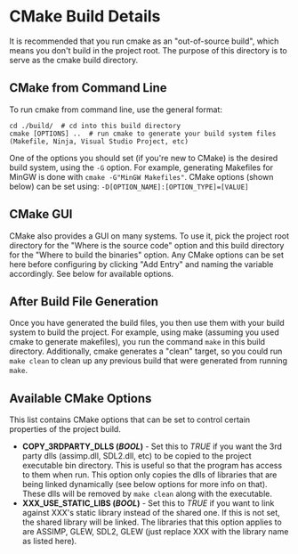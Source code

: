# CMake Build Details
It is recommended that you run cmake as an "out-of-source build", which means you don't build in the project root. The purpose of this directory is to serve as the cmake build directory.
## CMake from Command Line
To run cmake from command line, use the general format:
```
cd ./build/  # cd into this build directory
cmake [OPTIONS] ..  # run cmake to generate your build system files (Makefile, Ninja, Visual Studio Project, etc)
```
One of the options you should set (if you're new to CMake) is the desired build system, using the `-G` option. For example, generating Makefiles for MinGW is done with `cmake -G"MinGW Makefiles"`.
CMake options (shown below) can be set using: `-D[OPTION_NAME]:[OPTION_TYPE]=[VALUE]`
## CMake GUI
CMake also provides a GUI on many systems. To use it, pick the project root directory for the "Where is the source code" option and this build directory for the "Where to build the binaries" option. Any CMake options can be set here before configuring by clicking "Add Entry" and naming the variable accordingly. See below for available options.
## After Build File Generation
Once you have generated the build files, you then use them with your build system to build the project. For example, using make (assuming you used cmake to generate makefiles), you run the command `make` in this build directory. Additionally, cmake generates a "clean" target, so you could run `make clean` to clean up any previous build that were generated from running `make`.
## Available CMake Options
This list contains CMake options that can be set to control certain properties of the project build.
- **COPY_3RDPARTY_DLLS (*BOOL*)** - Set this to *TRUE* if you want the 3rd party dlls (assimp.dll, SDL2.dll, etc) to be copied to the project executable bin directory. This is useful so that the program has access to them when run. This option only copies the dlls of libraries that are being linked dynamically (see below options for more info on that). These dlls will be removed by `make clean` along with the executable.
- **XXX_USE_STATIC_LIBS (*BOOL*)** - Set this to *TRUE* if you want to link against XXX's static library instead of the shared one. If this is not set, the shared library will be linked. The libraries that this option applies to are ASSIMP, GLEW, SDL2, GLEW (just replace XXX with the library name as listed here).